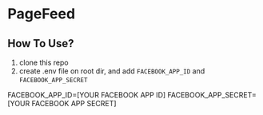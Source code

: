 PageFeed
==

How To Use?
--

1. clone this repo
2. create .env file on root dir, and add `FACEBOOK_APP_ID` and `FACEBOOK_APP_SECRET`

  FACEBOOK_APP_ID=[YOUR FACEBOOK APP ID]
  FACEBOOK_APP_SECRET=[YOUR FACEBOOK APP SECRET]


